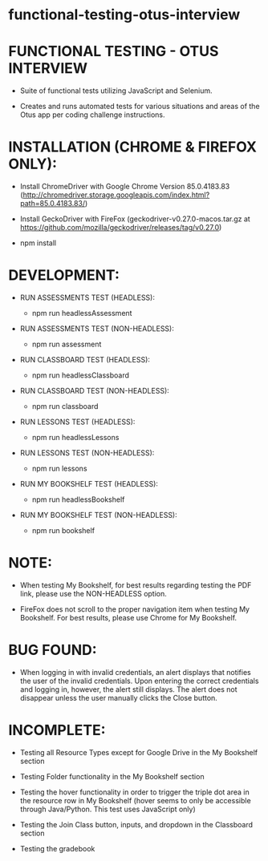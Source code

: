 # functional-testing-otus-interview

# FUNCTIONAL TESTING - OTUS INTERVIEW

 - Suite of functional tests utilizing JavaScript and Selenium. 
    
 - Creates and runs automated tests for various situations and areas of the Otus app per coding challenge instructions. 

# INSTALLATION (CHROME & FIREFOX ONLY):

- Install ChromeDriver with Google Chrome Version 85.0.4183.83 
(http://chromedriver.storage.googleapis.com/index.html?path=85.0.4183.83/)

- Install GeckoDriver with FireFox (geckodriver-v0.27.0-macos.tar.gz at https://github.com/mozilla/geckodriver/releases/tag/v0.27.0)

- npm install

# DEVELOPMENT:

- RUN ASSESSMENTS TEST (HEADLESS):
    - npm run headlessAssessment

- RUN ASSESSMENTS TEST (NON-HEADLESS):
    - npm run assessment
    
- RUN CLASSBOARD TEST (HEADLESS):
    - npm run headlessClassboard

- RUN CLASSBOARD TEST (NON-HEADLESS):
    - npm run classboard

- RUN LESSONS TEST (HEADLESS):
    - npm run headlessLessons

- RUN LESSONS TEST (NON-HEADLESS):
    - npm run lessons

- RUN MY BOOKSHELF TEST (HEADLESS):
    - npm run headlessBookshelf

- RUN MY BOOKSHELF TEST (NON-HEADLESS):
    - npm run bookshelf

# NOTE: 

- When testing My Bookshelf, for best results regarding testing the PDF link, please use the NON-HEADLESS option.

- FireFox does not scroll to the proper navigation item when testing My Bookshelf. For best results, please use Chrome for My Bookshelf.

# BUG FOUND:

 - When logging in with invalid credentials, an alert displays that notifies the user of the invalid credentials. Upon entering the correct credentials and logging in, however, the alert still displays. The alert does not disappear unless the user manually clicks the Close button.

# INCOMPLETE: 

 - Testing all Resource Types except for Google Drive in the My Bookshelf section

 - Testing Folder functionality in the My Bookshelf section

 - Testing the hover functionality in order to trigger the triple dot area in the resource row in My Bookshelf (hover seems to only be accessible through Java/Python. This test uses JavaScript only)

 - Testing the Join Class button, inputs, and dropdown in the Classboard section 

 - Testing the gradebook